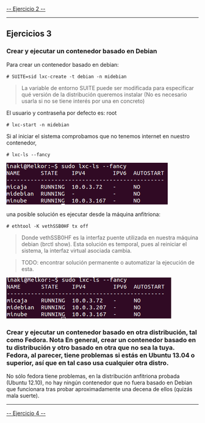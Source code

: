 [-- Ejercicio 2 --](./ejercicio02.md)

-------------

## Ejercicios 3

### Crear y ejecutar un contenedor basado en Debian

Para crear un contenedor basado en debian:

    # SUITE=sid lxc-create -t debian -n midebian

> La variable de entorno SUITE puede ser modificada para especificar qué versión de la distribución queremos instalar (No es necesario usarla si no se tiene interés por una en concreto)

El usuario y contraseña por defecto es: root

    # lxc-start -n midebian

Si al iniciar el sistema comprobamos que no tenemos internet en nuestro contenedor,

    # lxc-ls --fancy
    
![](./images/lxc_ls_running_without_ip.png "Contenedor midebian sin internet")

una posible solución es ejecutar desde la máquina anfitriona:

    # ethtool -K vethSSB0HF tx off

> Donde vethSSB0HF es la interfaz puente utilizada en nuestra máquina debian (brctl show). Esta solución es temporal, pues al reiniciar el sistema, la interfaz virtual asociada cambia.

> TODO: encontrar solución permanente o automatizar la ejecución de esta.

![](./images/lxc_ls_running_with_ip.png "Contenedor midebian con internet tras ethtool")


### Crear y ejecutar un contenedor basado en otra distribución, tal como Fedora. Nota En general, crear un contenedor basado en tu distribución y otro basado en otra que no sea la tuya. Fedora, al parecer, tiene problemas si estás en Ubuntu 13.04 o superior, así que en tal caso usa cualquier otra distro.


No sólo fedora tiene problemas, en la distribución anfitriona probada (Ubuntu 12.10), no hay ningún contenedor que no fuera basado en Debian que funcionara tras probar aproximadamente una decena de ellos (quizás mala suerte).


-------------

[-- Ejercicio 4 --](./ejercicio04.md)
